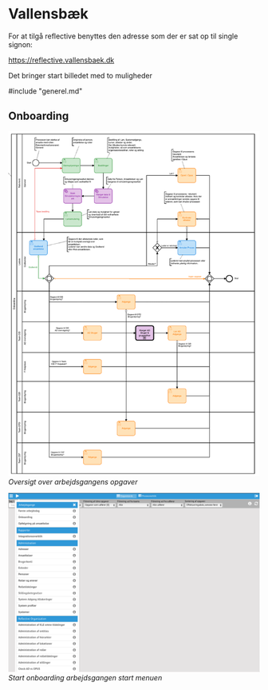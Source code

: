 # Vallensbæk

For at tilgå reflective benyttes den adresse som der er sat op til single signon:

https://reflective.vallensbaek.dk

Det bringer start billedet med to muligheder

#include "generel.md"

## Onboarding

![](./onboarding-bpmn.png)
*Oversigt over arbejdsgangens opgaver*

![](./onboarding0.png)
*Start onboarding arbejdsgangen start menuen*
